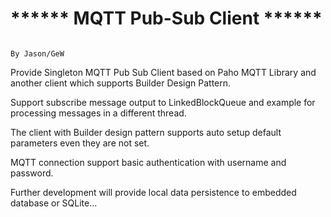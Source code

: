 ****** MQTT Pub-Sub Client ******
==========

                                                                    				By Jason/GeW

Provide Singleton MQTT Pub Sub Client based on Paho MQTT Library and another client which supports Builder Design Pattern.

Support subscribe message output to LinkedBlockQueue and example for processing messages in a different thread.

The client with Builder design pattern supports auto setup default parameters even they are not set.

MQTT connection support basic authentication with username and password.

Further development will provide local data persistence to embedded database or SQLite...